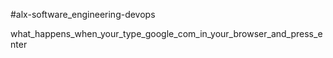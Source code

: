 #alx-software_engineering-devops

what_happens_when_your_type_google_com_in_your_browser_and_press_enter
